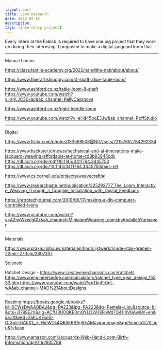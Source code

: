 ```yaml
---
layout: post
title: Loom Research
date: 2022-09-15
description:
tags: [internship project]
---
```

Every intern at the Fablab is required to have one big project that they work on during their internship. I proposed to make a digital jacquard loom that 

---
Manual Looms

https://class.textile-academy.org/2022/nanditha-nair/about/about/

https://www.fiberartistsupply.com/4-shaft-alice-table-loom/

https://www.ashford.co.nz/table-loom-8-shaft
https://www.youtube.com/watch?v=zrjLJC30xao&ab_channel=KellyCasanova

https://www.ashford.co.nz/rigid-heddle-loom

https://www.youtube.com/watch?v=eHd45bqE3Jw&ab_channel=PoffStudio


---
Digital

https://www.flickr.com/photos/133586508@N07/sets/72157652784292334

https://www.hackster.io/news/mechanical-and-ai-innovations-make-jacquard-weaving-affordable-at-home-cd8b93945cdc
https://dl.acm.org/doi/pdf/10.1145/3411764.3445750
https://dl.acm.org/doi/10.1145/3411764.3445750#sec-ref

https://www.cs.cornell.edu/projects/weavecraft/#

https://www.researchgate.net/publication/325292777_The_Loom_Interactive_Weaving_Through_a_Tangible_Installation_with_Digital_Feedback

https://retrotechjournal.com/2019/06/17/making-a-diy-computer-controlled-loom/

https://www.youtube.com/watch?v=AZnvWxwIgGU&ab_channel=MiniatureWeavingLoomsbyAbdullahYurtsever


---
Materials

https://www.praxis.nl/bouwmaterialen/hout/lijstwerk/ronde-stok-grenen-22mm-270cm/2807337

Solenoid

Ratchet Design - https://www.creativemechanisms.com/ratchets
https://www.engineersedge.com/calculators/ratchet_type_gear_design_15333.htm
https://www.youtube.com/watch?v=TbgPr0gt-wA&ab_channel=MAD%27AboutDesigns



---
Reading
https://books.google.nl/books?id=6CWzDwAAQBAJ&pg=PA223&lpg=PA223&dq=Pamela+Liou&source=bl&ots=j37il9EJtr&sig=ACfU3U0QKE0mQYLD2A18FnWd7Q41I4VGAw&hl=en&sa=X&ved=2ahUKEwiG-Or3p5T6AhXT_rsIHdlWDk4Q6AF6BAgREAM#v=onepage&q=Pamela%20Liou&f=false

https://www.amazon.com/Jacquards-Web-Hand-Loom-Birth-Information/dp/0192805789


